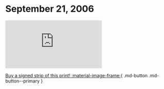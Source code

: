 # September 21, 2006

![](https://www.achewood.com/comic.php?date=09212006)

[Buy a signed strip of this print! :material-image-frame:](https://achewood-holiday-pop-up.myshopify.com/products/strip#09212006){ .md-button .md-button--primary }
